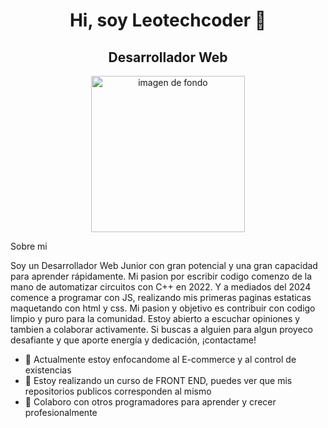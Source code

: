 <div> <h1 align = center> Hi, soy Leotechcoder 👋</h1><h2 align = center>Desarrollador Web</h2></div>
<div align= center><img  height = 250px  width= 70% src="https://www.acuvue.es/sites/acuvue_es/files/styles/jjbos_adaptive_images_generic-mobile/public/taco-images/dryeye-effects_0.png?timestamp=1561939920" alt="imagen de fondo"></div>


Sobre mi

Soy un Desarrollador Web Junior con gran potencial y una gran capacidad para aprender rápidamente. Mi pasion por escribir codigo comenzo de la mano de automatizar circuitos con C++ en 2022. Y a mediados del 2024 comence a programar con JS, realizando mis primeras paginas estaticas maquetando con html y css. Mi pasion y objetivo es contribuir con codigo limpio y puro para la comunidad. Estoy abierto a escuchar opiniones y tambien a colaborar activamente. Si buscas a alguien para algun proyeco desafiante y que aporte energía y dedicación, ¡contactame!

- 🔭 Actualmente estoy enfocandome al E-commerce y al control de existencias
- 🌱 Estoy realizando un curso de FRONT END, puedes ver que mis repositorios publicos corresponden al mismo
- 👯 Colaboro con otros programadores para aprender y crecer profesionalmente
<!--
**Leotechcoder/Leotechcoder** is a ✨ _special_ ✨ repository because its `README.md` (this file) appears on your GitHub profile.

Here are some ideas to get you started:

- 🔭 I’m currently working on ...
- 🌱 I’m currently learning ...
- 👯 I’m looking to collaborate on ...
- 🤔 I’m looking for help with ...
- 💬 Ask me about ...
- 📫 How to reach me: ...
- 😄 Pronouns: ...
- ⚡ Fun fact: ...
-->


        
        
    
